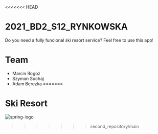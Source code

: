 <<<<<<< HEAD
# 2021_BD2_S12_RYNKOWSKA
Do you need a fully funcional ski resort service? Feel free to use this app!
# Team
* Marcin Rogoż
* Szymon Sochaj
* Adam Berezka
=======
# Ski Resort

![spring-logo](https://user-images.githubusercontent.com/43828389/114466417-c2ed9480-9be8-11eb-9f09-77529bb0e755.png)
>>>>>>> second_repository/main
